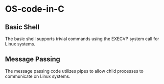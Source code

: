 # OS-code-in-C

## Basic Shell
The basic shell supports trivial commands using the EXECVP system call for Linux systems.

## Message Passing
The message passing code utilizes pipes to allow child processes to communicate on Linux systems.



